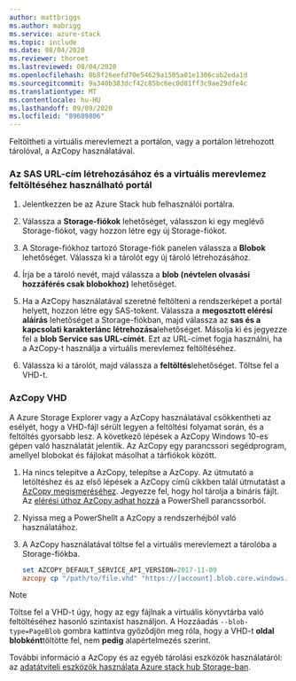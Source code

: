 ```yaml
---
author: mattbriggs
ms.author: mabrigg
ms.service: azure-stack
ms.topic: include
ms.date: 08/04/2020
ms.reviewer: thoroet
ms.lastreviewed: 08/04/2020
ms.openlocfilehash: 8b8f26eefd70e54629a1505a01e1306cab2eda1d
ms.sourcegitcommit: 9a340b383dcf42c85bc6ec0d01ff3c9ae29dfe4c
ms.translationtype: MT
ms.contentlocale: hu-HU
ms.lasthandoff: 09/09/2020
ms.locfileid: "89609806"
---
```

Feltöltheti a virtuális merevlemezt a portálon, vagy a portálon létrehozott tárolóval, a AzCopy használatával.

### <a name="portal-to-generate-sas-url-and-upload-vhd"></a>Az SAS URL-cím létrehozásához és a virtuális merevlemez feltöltéséhez használható portál

1. Jelentkezzen be az Azure Stack hub felhasználói portálra.

2. Válassza a **Storage-fiókok** lehetőséget, válasszon ki egy meglévő Storage-fiókot, vagy hozzon létre egy új Storage-fiókot.

3. A Storage-fiókhoz tartozó Storage-fiók panelen válassza a **Blobok** lehetőséget. Válassza ki a tárolót egy új tároló létrehozásához.

4. Írja be a tároló nevét, majd válassza a **blob (névtelen olvasási hozzáférés csak blobokhoz)** lehetőséget.

5. Ha a AzCopy használatával szeretné feltölteni a rendszerképet a portál helyett, hozzon létre egy SAS-tokent. Válassza a **megosztott elérési aláírás** lehetőséget a Storage-fiókban, majd válassza az **sas és a kapcsolati karakterlánc létrehozása**lehetőséget. Másolja ki és jegyezze fel a **blob Service sas URL-címét**. Ezt az URL-címet fogja használni, ha a AzCopy-t használja a virtuális merevlemez feltöltéséhez.

6. Válassza ki a tárolót, majd válassza a **feltöltés**lehetőséget. Töltse fel a VHD-t.

### <a name="azcopy-vhd"></a>AzCopy VHD

A Azure Storage Explorer vagy a AzCopy használatával csökkentheti az esélyét, hogy a VHD-fájl sérült legyen a feltöltési folyamat során, és a feltöltés gyorsabb lesz. A következő lépések a AzCopy Windows 10-es gépen való használatát jelentik. Az AzCopy egy parancssori segédprogram, amellyel blobokat és fájlokat másolhat a tárfiókok között.

1. Ha nincs telepítve a AzCopy, telepítse a AzCopy. Az útmutató a letöltéshez és az első lépések a AzCopy című cikkben talál útmutatást a [AzCopy megismeréséhez](https://docs.microsoft.com/azure/storage/common/storage-use-azcopy-v10). Jegyezze fel, hogy hol tárolja a bináris fájlt. Az [elérési úthoz AzCopy adhat hozzá](https://www.architectryan.com/2018/03/17/add-to-the-path-on-windows-10/) a PowerShell parancssorból.

2. Nyissa meg a PowerShellt a AzCopy a rendszerhéjból való használatához.

3. A AzCopy használatával töltse fel a virtuális merevlemezt a tárolóba a Storage-fiókba.

    ```powershell  
    set AZCOPY_DEFAULT_SERVICE_API_VERSION=2017-11-09
    azcopy cp "/path/to/file.vhd" "https://[account].blob.core.windows.net/[container]/[path/to/blob]?[SAS] --blob-type=PageBlob
    ```

> [!NOTE]  
> Töltse fel a VHD-t úgy, hogy az egy fájlnak a virtuális könyvtárba való feltöltéséhez hasonló szintaxist használjon. A Hozzáadás `--blob-type=PageBlob` gombra kattintva győződjön meg róla, hogy a VHD-t **oldal blobként**töltötte fel, nem **pedig** alapértelmezés szerint.

További információ a AzCopy és az egyéb tárolási eszközök használatáról: az [adatátviteli eszközök használata Azure stack hub Storage-ban](/azure-stack/user/azure-stack-storage-transfer).